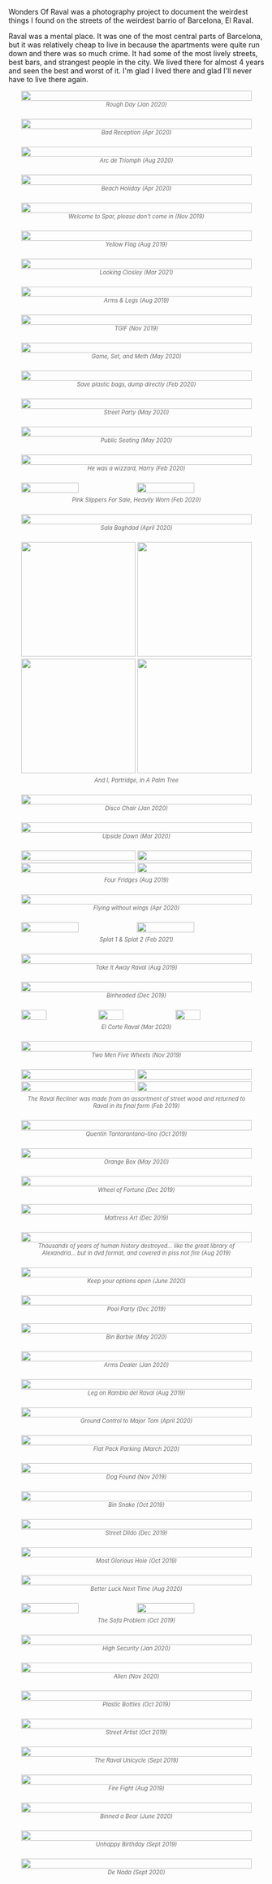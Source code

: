 <p>
Wonders Of Raval was a photography project to document the weirdest things I found on the streets of the weirdest barrio of Barcelona, El Raval. 
</p>

<p>
Raval was a mental place. It was one of the most central parts of Barcelona, but it was relatively cheap to live in because the apartments were quite run down and there was so much crime. It had some of the most lively streets, best bars, and strangest people in the city. We lived there for almost 4 years and seen the best and worst of it. I'm glad I lived there and glad I'll never have to live there again.
</p>
<div style="margin-bottom: 1em;"></div>

<style>
.image-container {
  margin-bottom: 1.5em;
  width: 100%;
}
.image-container img {
  width: 100%;
  max-width: 100%;
  height: auto;
  loading: lazy;
}
.image-container figcaption {
  text-align: center;
  font-style: italic;
  color: #666;
  font-size: 0.8em;
}
</style>

<div style="width: 90%; margin: 0 auto;">
  <div style="display: flex; flex-direction: column;">
    <div class="image-container">
      <img src="smoking-parrot.jpg"/>
      <figcaption>Rough Day (Jan 2020)</figcaption>
    </div>
    <div class="image-container">
      <img src="bad-reception.jpg"/>
      <figcaption>Bad Reception (Apr 2020)</figcaption>
    </div>
    <div class="image-container">
      <img src="arc-de-triomph.jpg"/>
      <figcaption>Arc de Triomph (Aug 2020)</figcaption>
    </div>
    <div class="image-container">
      <img src="beach-holiday.jpg"/>
      <figcaption>Beach Holiday (Apr 2020)</figcaption>
    </div>
    <div class="image-container">
      <img src="unfriendly-spar.jpg"/>
      <figcaption>Welcome to Spar, please don't come in (Nov 2019)</figcaption>
    </div>
    <div class="image-container">
      <img src="yellow-flag.jpg"/>
      <figcaption>Yellow Flag (Aug 2019)</figcaption>
    </div>
    <div class="image-container">
      <img src="looking-closley.jpg"/>
      <figcaption>Looking Closley (Mar 2021)</figcaption>
    </div>
    <div class="image-container">
      <img src="arms-and-legs.jpg"/>
      <figcaption>Arms & Legs (Aug 2019)</figcaption>
    </div>
    <div class="image-container">
      <img src="tgif.jpg"/>
      <figcaption>TGIF (Nov 2019)</figcaption>
    </div>
    <div class="image-container">
      <img src="meth-ping-pong.jpg"/>
      <figcaption>Game, Set, and Meth (May 2020)</figcaption>
    </div>
    <div class="image-container">
      <img src="save-plastic-bags.jpg"/>
      <figcaption>Save plastic bags, dump directly (Feb 2020)</figcaption>
    </div>
    <div class="image-container">
      <img src="street-party.jpg"/>
      <figcaption>Street Party (May 2020)</figcaption>
    </div>
    <div class="image-container">
      <img src="public-seating.jpg"/>
      <figcaption>Public Seating (May 2020)</figcaption>
    </div>
    <div class="image-container">
      <img src="he-was-a-wizzard-harry.jpg"/>
      <figcaption>He was a wizzard, Harry (Feb 2020)</figcaption>
    </div>
    <div class="image-container">
      <div style="display: flex; flex-direction: row; gap:2px; margin-bottom: 0.5em;">
        <img src="pink-slippers-for-sale-heavily-worn.jpg" style="width: 50%"/>
        <img src="pink-slippers.jpg" style="width: 50%"/>
      </div>
      <figcaption>Pink Slippers For Sale, Heavily Worn (Feb 2020)</figcaption>
    </div>
    <div class="image-container">
      <img src="sala-baghdad.jpg"/>
      <figcaption>Sala Baghdad (April 2020)</figcaption>
    </div>
    <div class="image-container">
      <div style="display: flex; flex-direction: column">
        <div style="display: grid; grid-template-columns: repeat(2, 1fr); gap: 4px; margin-bottom: 0.5em;">
          <img src="i-partridge-1.jpg" style="width: 100%; aspect-ratio: 1;" loading="lazy">
          <img src="i-partridge-2.jpg" style="width: 100%; aspect-ratio: 1;" loading="lazy">
          <img src="i-partridge-3.jpg" style="width: 100%; aspect-ratio: 1;" loading="lazy">
          <img src="i-partridge-4.jpg" style="width: 100%; aspect-ratio: 1;" loading="lazy">
        </div>
        <figcaption>And I, Partridge, In A Palm Tree</figcaption>
      </div>
    </div>
    <div class="image-container">
      <img src="disco-chair.jpg"/>
      <figcaption>Disco Chair (Jan 2020)</figcaption>
    </div>
    <div class="image-container">
      <img src="upside-down.jpg"/>
      <figcaption>Upside Down (Mar 2020)</figcaption>
    </div>
    <div class="image-container">
      <div style="display: grid; grid-template-columns: repeat(2, 1fr); gap: 4px; margin-bottom: 0.5em;">
        <img src="fridge-open.jpg" />
        <img src="fridge-leaning.jpg" />
        <img src="fridge-robert.jpg" />
        <img src="fridge-side.jpg" />
      </div>
      <figcaption>Four Fridges (Aug 2019)</figcaption>
    </div>
    <div class="image-container">
      <img src="flying-without-wings.jpg"/>
      <figcaption>Flying without wings (Apr 2020)</figcaption>
    </div>
    <div class="image-container">
      <div style="display: flex; flex-direction: row; gap:2px; margin-bottom: 0.5em;">
        <img src="splat.jpg" style="width: 50%"/>
        <img src="splat-2.jpg" style="width: 50%"/>
      </div>
      <figcaption>Splat 1 & Splat 2 (Feb 2021)</figcaption>
    </div>
    <div class="image-container">
      <img src="take-it-away-raval.jpg"/>
      <figcaption>Take It Away Raval (Aug 2019)</figcaption>
    </div>
    <div class="image-container">
      <img src="binheaded.jpg"/>
      <figcaption>Binheaded (Dec 2019)</figcaption>
    </div>
    <div class="image-container">
      <div style="display: flex; flex-direction: row; gap:2px; margin-bottom: 0.5em;">
        <img src="fountain-shoes.jpg" style="width: 33%"/>
        <img src="corte-raval.jpg" style="width: 33%"/>
        <img src="corte-raval-1.jpg" style="width: 33%"/>
      </div>
      <figcaption>El Corte Raval (Mar 2020)</figcaption>
    </div>
    <div class="image-container">
      <img src="2-men-5-wheels.jpg"/>
      <figcaption>Two Men Five Wheels (Nov 2019)</figcaption>
    </div>
    <div class="image-container">
      <div style="display: grid; grid-template-columns: repeat(2, 1fr); gap: 4px; margin-bottom: 0.5em;">
        <img src="raval-recliner-old.jpg" />
        <img src="raval-recliner-process.jpg" />
        <img src="raval-recliner-rambla.jpg" />
        <img src="raval-recliner-cccb.jpg" />
      </div>
      <figcaption>The Raval Recliner was made from an assortment of street wood and returned to Raval in its final form (Feb 2019)</figcaption>
    </div>
    <div class="image-container">
      <img src="quentin.jpg"/>
      <figcaption>Quentin Tantarantana-tino (Oct 2019)</figcaption>
    </div>
    <div class="image-container">
      <img src="orange-box.jpg"/>
      <figcaption>Orange Box (May 2020)</figcaption>
    </div>
    <div class="image-container">
      <img src="wheel-of-fortune.jpg"/>
      <figcaption>Wheel of Fortune (Dec 2019)</figcaption>
    </div>
    <div class="image-container">
      <img src="mattress-art.jpg"/>
      <figcaption>Mattress Art (Dec 2019)</figcaption>
    </div>
    <div class="image-container">
      <img src="dvd-box.jpg"/>
      <figcaption>Thousands of years of human history destroyed... like the great library of Alexandria... but in dvd format, and covered in piss not fire (Aug 2019)</figcaption>
    </div>
    <div class="image-container">
      <img src="im-with-him.jpg"/>
      <figcaption>Keep your options open (June 2020)</figcaption>
    </div>
    <div class="image-container">
      <img src="pool-party.jpg"/>
      <figcaption>Pool Party (Dec 2019)</figcaption>
    </div>
    <div class="image-container">
      <img src="bin-barbie.jpg"/>
      <figcaption>Bin Barbie (May 2020)</figcaption>
    </div>
    <div class="image-container">
      <img src="arms-dealer.jpg"/>
      <figcaption>Arms Dealer (Jan 2020)</figcaption>
    </div>
    <div class="image-container">
      <img src="leg-rambla.jpg"/>
      <figcaption>Leg on Rambla del Raval (Aug 2019)</figcaption>
    </div>
    <div class="image-container">
      <img src="ground-control-to-major-tom.jpg"/>
      <figcaption>Ground Control to Major Tom (April 2020)</figcaption>
    </div>
    <div class="image-container">
      <img src="flat-pack-parking.jpg"/>
      <figcaption>Flat Pack Parking (March 2020)</figcaption>
    </div>
    <div class="image-container">
      <img src="dog-found.jpg"/>
      <figcaption>Dog Found (Nov 2019)</figcaption>
    </div>
    <div class="image-container">
      <img src="bin-snake.jpg"/>
      <figcaption>Bin Snake (Oct 2019)</figcaption>
    </div>
    <div class="image-container">
      <img src="street-dildo.jpg"/>
      <figcaption>Street Dildo (Dec 2019)</figcaption>
    </div>
    <div class="image-container">
      <img src="most-glorious-hole.jpg"/>
      <figcaption>Most Glorious Hole (Oct 2019)</figcaption>
    </div>
    <div class="image-container">
      <img src="better-luck-next-time.jpg"/>
      <figcaption>Better Luck Next Time (Aug 2020)</figcaption>
    </div>
    <div class="image-container">
      <div style="display: flex; flex-direction: row; gap:2px; margin-bottom: 0.5em;">
        <img src="sofa-problem.jpg" style="width: 50%"/>
        <img src="sofa-problem-2.jpg" style="width: 50%"/>
      </div>
      <figcaption>The Sofa Problem (Oct 2019)</figcaption>
    </div>
    <div class="image-container">
      <img src="high-security.jpg"/>
      <figcaption>High Security (Jan 2020)</figcaption>
    </div>
    <div class="image-container">
      <img src="alien.jpg"/>
      <figcaption>Alien (Nov 2020)</figcaption>
    </div>
    <div class="image-container">
      <img src="plastic-bottles.jpg"/>
      <figcaption>Plastic Bottles (Oct 2019)</figcaption>
    </div>
    <div class="image-container">
      <img src="street-artist.jpg"/>
      <figcaption>Street Artist (Oct 2019)</figcaption>
    </div>
    <div class="image-container">
      <img src="raval-unicycle.jpg"/>
      <figcaption>The Raval Unicycle (Sept 2019)</figcaption>
    </div>
    <div class="image-container">
      <img src="fire-fight.jpg"/>
      <figcaption>Fire Fight (Aug 2019)</figcaption>
    </div>
    <div class="image-container">
      <img src="binned-a-bear.jpg"/>
      <figcaption>Binned a Bear (June 2020)</figcaption>
    </div>
    <div class="image-container">
      <img src="unhappy-birthday.jpg"/>
      <figcaption>Unhappy Birthday (Sept 2019)</figcaption>
    </div>
    <div class="image-container">
      <img src="de-nada.jpg"/>
      <figcaption>De Nada (Sept 2020)</figcaption>
    </div>
  </div>
</div>
</div>